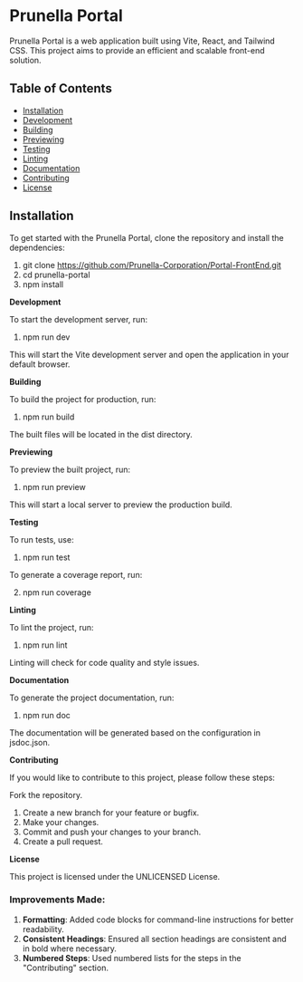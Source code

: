 # Prunella Portal

Prunella Portal is a web application built using Vite, React, and Tailwind CSS. This project aims to provide an efficient and scalable front-end solution.

## Table of Contents

- [Installation](#installation)
- [Development](#development)
- [Building](#building)
- [Previewing](#previewing)
- [Testing](#testing)
- [Linting](#linting)
- [Documentation](#documentation)
- [Contributing](#contributing)
- [License](#license)

## Installation

To get started with the Prunella Portal, clone the repository and install the dependencies:

1. git clone https://github.com/Prunella-Corporation/Portal-FrontEnd.git
2. cd prunella-portal
3. npm install

**Development**

To start the development server, run:

1. npm run dev
   
This will start the Vite development server and open the application in your default browser.

**Building**

To build the project for production, run:

1. npm run build
   
The built files will be located in the dist directory.

**Previewing**

To preview the built project, run:

1. npm run preview
   
This will start a local server to preview the production build.

**Testing**

To run tests, use:

1. npm run test

To generate a coverage report, run:

2. npm run coverage

**Linting**

To lint the project, run:

1. npm run lint


Linting will check for code quality and style issues.

**Documentation**

To generate the project documentation, run:

1. npm run doc

The documentation will be generated based on the configuration in jsdoc.json.

**Contributing**

If you would like to contribute to this project, please follow these steps:

Fork the repository.

1. Create a new branch for your feature or bugfix.
2. Make your changes.
3. Commit and push your changes to your branch.
4. Create a pull request.
   
**License**

This project is licensed under the UNLICENSED License.

### Improvements Made:
1. **Formatting**: Added code blocks for command-line instructions for better readability.
2. **Consistent Headings**: Ensured all section headings are consistent and in bold where necessary.
3. **Numbered Steps**: Used numbered lists for the steps in the "Contributing" section.
